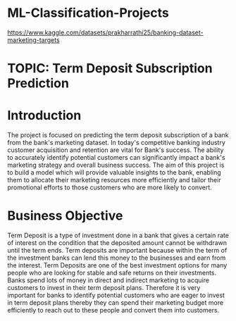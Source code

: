 # ML-Classification-Projects
https://www.kaggle.com/datasets/prakharrathi25/banking-dataset-marketing-targets
# TOPIC: Term Deposit Subscription Prediction
# Introduction
The project is focused on predicting the term deposit subscription of a bank from the bank's marketing dataset. In today's competitive banking industry customer acquisition and retention are vital for Bank's success. The ability to accurately identify potential customers can significantly impact a bank's marketing strategy and overall business success. The aim of this project is to build a model which will provide valuable insights to the bank, enabling them to allocate their marketing resources more efficiently and tailor their promotional efforts to those customers who are more likely to convert.

# Business Objective
Term Deposit is a type of investment done in a bank that gives a certain rate of interest on the condition that the deposited amount cannot be withdrawn until the term ends. Term deposits are important because within the term of the investment banks can lend this money to the businesses and earn from the interest. Term Deposits are one of the best investment options for many people who are looking for stable and safe returns on their investments. Banks spend lots of money in direct and indirect marketing to acquire customers to invest in their term deposit plans. Therefore it is very important for banks to identify potential customers who are eager to invest in term deposit plans thereby they can spend their marketing budget more efficiently to reach out to these people and convert them into customers.
